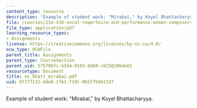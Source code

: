 ```yaml
---
content_type: resource
description: 'Example of student work: "Mirabai," by Koyel Bhattacharyya.'
file: /courses/21m-410-vocal-repertoire-and-performance-women-composers-spring-2007/9f177132dde81fb1f19c065f7b6623d7_es_bhatt_mirabai.pdf
file_type: application/pdf
learning_resource_types:
- Assignments
license: https://creativecommons.org/licenses/by-nc-sa/4.0/
ocw_type: OCWFile
parent_title: Assignments
parent_type: CourseSection
parent_uid: 575706fc-b564-9103-b960-c62582964e01
resourcetype: Document
title: es_bhatt_mirabai.pdf
uid: 9f177132-dde8-1fb1-f19c-065f7b6623d7
---
```

Example of student work: "Mirabai," by Koyel Bhattacharyya.